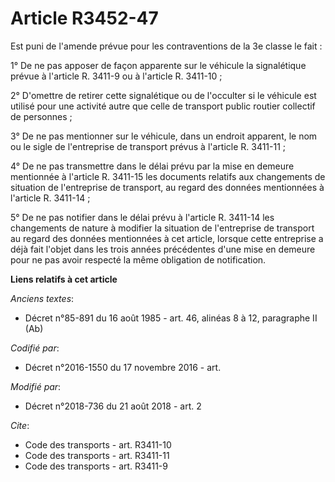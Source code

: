 # Article R3452-47

Est puni de l'amende prévue pour les contraventions de la 3e classe le fait :

1° De ne pas apposer de façon apparente sur le véhicule la signalétique prévue à l'article R. 3411-9 ou à l'article R.
3411-10 ;

2° D'omettre de retirer cette signalétique ou de l'occulter si le véhicule est utilisé pour une activité autre que celle de
transport public routier collectif de personnes ;

3° De ne pas mentionner sur le véhicule, dans un endroit apparent, le nom ou le sigle de l'entreprise de transport prévus à
l'article R. 3411-11 ;

4° De ne pas transmettre dans le délai prévu par la mise en demeure mentionnée à l'article R. 3411-15 les documents relatifs
aux changements de situation de l'entreprise de transport, au regard des données mentionnées à l'article R. 3411-14 ;

5° De ne pas notifier dans le délai prévu à l'article R. 3411-14 les changements de nature à modifier la situation de
l'entreprise de transport au regard des données mentionnées à cet article, lorsque cette entreprise a déjà fait l'objet dans
les trois années précédentes d'une mise en demeure pour ne pas avoir respecté la même obligation de notification.

**Liens relatifs à cet article**

_Anciens textes_:

  - Décret n°85-891 du 16 août 1985 - art. 46, alinéas 8 à 12, paragraphe II  (Ab)

_Codifié par_:

  - Décret n°2016-1550 du 17 novembre 2016 - art.

_Modifié par_:

  - Décret n°2018-736 du 21 août 2018 - art. 2

_Cite_:

  - Code des transports - art. R3411-10
  - Code des transports - art. R3411-11
  - Code des transports - art. R3411-9
